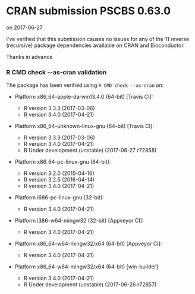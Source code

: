 # CRAN submission PSCBS 0.63.0

on 2017-06-27

I've verified that this submission causes no issues for any of the 11 reverse (recursive) package dependencies available on CRAN and Bioconductor.

Thanks in advance


### R CMD check --as-cran validation

The package has been verified using `R CMD check --as-cran` on:

* Platform x86_64-apple-darwin13.4.0 (64-bit) [Travis CI]:
  - R version 3.3.3 (2017-03-06)
  - R version 3.4.0 (2017-04-21)
  
* Platform x86_64-unknown-linux-gnu (64-bit) [Travis CI]:
  - R version 3.3.3 (2017-03-06)
  - R version 3.4.0 (2017-04-21)
  - R Under development (unstable) (2017-06-27 r72858)

* Platform x86_64-pc-linux-gnu (64-bit):
  - R version 3.2.0 (2015-04-16)
  - R version 3.2.5 (2016-04-14)
  - R version 3.4.0 (2017-04-21)

* Platform i686-pc-linux-gnu (32-bit):
  - R version 3.4.0 (2017-04-21)

* Platform i386-w64-mingw32 (32-bit) [Appveyor CI]:
  - R version 3.4.0 (2017-04-21)

* Platform x86_64-w64-mingw32/x64 (64-bit) [Appveyor CI]:
  - R version 3.4.0 (2017-04-21)

* Platform x86_64-w64-mingw32/x64 (64-bit) [win-builder]:
  - R version 3.4.0 (2017-04-21)
  - R Under development (unstable) (2017-06-26 r72857)
